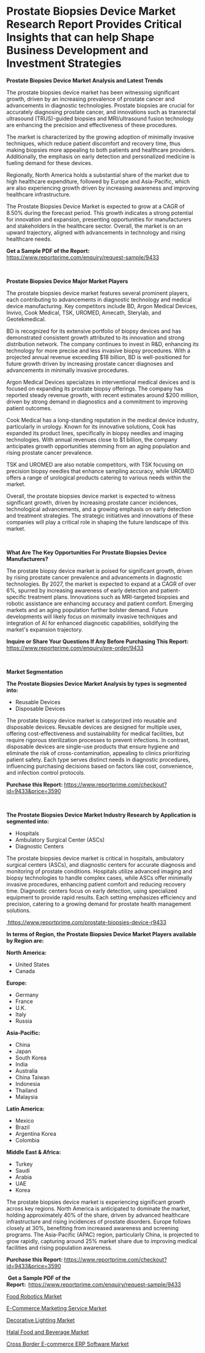 <p><h1>Prostate Biopsies Device Market Research Report Provides Critical Insights that can help Shape Business Development and Investment Strategies</h1></p><p><strong>Prostate Biopsies Device Market Analysis and Latest Trends</strong></p>
<p><p>The prostate biopsies device market has been witnessing significant growth, driven by an increasing prevalence of prostate cancer and advancements in diagnostic technologies. Prostate biopsies are crucial for accurately diagnosing prostate cancer, and innovations such as transrectal ultrasound (TRUS)-guided biopsies and MRI/ultrasound fusion technology are enhancing the precision and effectiveness of these procedures. </p><p>The market is characterized by the growing adoption of minimally invasive techniques, which reduce patient discomfort and recovery time, thus making biopsies more appealing to both patients and healthcare providers. Additionally, the emphasis on early detection and personalized medicine is fueling demand for these devices.</p><p>Regionally, North America holds a substantial share of the market due to high healthcare expenditure, followed by Europe and Asia-Pacific, which are also experiencing growth driven by increasing awareness and improving healthcare infrastructure.</p><p>The Prostate Biopsies Device Market is expected to grow at a CAGR of 8.50% during the forecast period. This growth indicates a strong potential for innovation and expansion, presenting opportunities for manufacturers and stakeholders in the healthcare sector. Overall, the market is on an upward trajectory, aligned with advancements in technology and rising healthcare needs.</p></p>
<p><strong>Get a Sample PDF of the Report:&nbsp;</strong> <a href="https://www.reportprime.com/enquiry/request-sample/9433?utm_campaign=1140&utm_medium=2&utm_source=Github&utm_content=ia&utm_term=28112024&utm_id=prostate-biopsies-device">https://www.reportprime.com/enquiry/request-sample/9433</a></p>
<p>&nbsp;</p>
<p><strong>Prostate Biopsies Device Major Market Players</strong></p>
<p><p>The prostate biopsies device market features several prominent players, each contributing to advancements in diagnostic technology and medical device manufacturing. Key competitors include BD, Argon Medical Devices, Invivo, Cook Medical, TSK, UROMED, Amecath, Sterylab, and Geotekmedical.</p><p>BD is recognized for its extensive portfolio of biopsy devices and has demonstrated consistent growth attributed to its innovation and strong distribution network. The company continues to invest in R&D, enhancing its technology for more precise and less invasive biopsy procedures. With a projected annual revenue exceeding $18 billion, BD is well-positioned for future growth driven by increasing prostate cancer diagnoses and advancements in minimally invasive procedures.</p><p>Argon Medical Devices specializes in interventional medical devices and is focused on expanding its prostate biopsy offerings. The company has reported steady revenue growth, with recent estimates around $200 million, driven by strong demand in diagnostics and a commitment to improving patient outcomes.</p><p>Cook Medical has a long-standing reputation in the medical device industry, particularly in urology. Known for its innovative solutions, Cook has expanded its product lines, specifically in biopsy needles and imaging technologies. With annual revenues close to $1 billion, the company anticipates growth opportunities stemming from an aging population and rising prostate cancer prevalence.</p><p>TSK and UROMED are also notable competitors, with TSK focusing on precision biopsy needles that enhance sampling accuracy, while UROMED offers a range of urological products catering to various needs within the market. </p><p>Overall, the prostate biopsies device market is expected to witness significant growth, driven by increasing prostate cancer incidences, technological advancements, and a growing emphasis on early detection and treatment strategies. The strategic initiatives and innovations of these companies will play a critical role in shaping the future landscape of this market.</p></p>
<p>&nbsp;</p>
<p><strong>What Are The Key Opportunities For Prostate Biopsies Device Manufacturers?</strong></p>
<p><p>The prostate biopsy device market is poised for significant growth, driven by rising prostate cancer prevalence and advancements in diagnostic technologies. By 2027, the market is expected to expand at a CAGR of over 6%, spurred by increasing awareness of early detection and patient-specific treatment plans. Innovations such as MRI-targeted biopsies and robotic assistance are enhancing accuracy and patient comfort. Emerging markets and an aging population further bolster demand. Future developments will likely focus on minimally invasive techniques and integration of AI for enhanced diagnostic capabilities, solidifying the market's expansion trajectory.</p></p>
<p><strong>Inquire or Share Your Questions If Any Before Purchasing This Report:</strong> <a href="https://www.reportprime.com/enquiry/pre-order/9433?utm_campaign=1140&utm_medium=2&utm_source=Github&utm_content=ia&utm_term=28112024&utm_id=prostate-biopsies-device">https://www.reportprime.com/enquiry/pre-order/9433</a></p>
<p>&nbsp;</p>
<p><strong>Market Segmentation</strong></p>
<p><strong>The Prostate Biopsies Device Market Analysis by types is segmented into:</strong></p>
<p><ul><li>Reusable Devices</li><li>Disposable Devices</li></ul></p>
<p><p>The prostate biopsy device market is categorized into reusable and disposable devices. Reusable devices are designed for multiple uses, offering cost-effectiveness and sustainability for medical facilities, but require rigorous sterilization processes to prevent infections. In contrast, disposable devices are single-use products that ensure hygiene and eliminate the risk of cross-contamination, appealing to clinics prioritizing patient safety. Each type serves distinct needs in diagnostic procedures, influencing purchasing decisions based on factors like cost, convenience, and infection control protocols.</p></p>
<p><strong>Purchase this Report:&nbsp;</strong><a href="https://www.reportprime.com/checkout?id=9433&price=3590&utm_campaign=1140&utm_medium=2&utm_source=Github&utm_content=ia&utm_term=28112024&utm_id=prostate-biopsies-device">https://www.reportprime.com/checkout?id=9433&price=3590</a></p>
<p>&nbsp;</p>
<p><strong>The Prostate Biopsies Device Market Industry Research by Application is segmented into:</strong></p>
<p><ul><li>Hospitals</li><li>Ambulatory Surgical Center (ASCs)</li><li>Diagnostic Centers</li></ul></p>
<p><p>The prostate biopsies device market is critical in hospitals, ambulatory surgical centers (ASCs), and diagnostic centers for accurate diagnosis and monitoring of prostate conditions. Hospitals utilize advanced imaging and biopsy technologies to handle complex cases, while ASCs offer minimally invasive procedures, enhancing patient comfort and reducing recovery time. Diagnostic centers focus on early detection, using specialized equipment to provide rapid results. Each setting emphasizes efficiency and precision, catering to a growing demand for prostate health management solutions.</p></p>
<p><a href="https://www.reportprime.com/prostate-biopsies-device-r9433?utm_campaign=1140&utm_medium=2&utm_source=Github&utm_content=ia&utm_term=28112024&utm_id=prostate-biopsies-device">&nbsp;https://www.reportprime.com/prostate-biopsies-device-r9433</a></p>
<p><strong>In terms of Region, the Prostate Biopsies Device Market Players available by Region are:</strong></p>
<p>
    <p> <strong> North America: </strong>
        <ul>
            <li>United States</li>
            <li>Canada</li>
        </ul>
        </p> 
    <p> <strong> Europe: </strong>
        <ul>
            <li>Germany</li>
            <li>France</li>
            <li>U.K.</li>
            <li>Italy</li>
            <li>Russia</li>
        </ul>
        </p> 
    <p> <strong> Asia-Pacific: </strong>
        <ul>
            <li>China</li>
            <li>Japan</li>
            <li>South Korea</li>
            <li>India</li>
            <li>Australia</li>
            <li>China Taiwan</li>
            <li>Indonesia</li>
            <li>Thailand</li>
            <li>Malaysia</li>
        </ul>
        </p> 
    <p> <strong> Latin America: </strong>
        <ul>
            <li>Mexico</li>
            <li>Brazil</li>
            <li>Argentina Korea</li>
            <li>Colombia</li>
        </ul>
        </p> 
    <p> <strong> Middle East & Africa: </strong>
        <ul>
            <li>Turkey</li>
            <li>Saudi</li>
            <li>Arabia</li>
            <li>UAE</li>
            <li>Korea</li>
        </ul>
    </p>
    </p>
<p><p>The prostate biopsies device market is experiencing significant growth across key regions. North America is anticipated to dominate the market, holding approximately 40% of the share, driven by advanced healthcare infrastructure and rising incidences of prostate disorders. Europe follows closely at 30%, benefiting from increased awareness and screening programs. The Asia-Pacific (APAC) region, particularly China, is projected to grow rapidly, capturing around 25% market share due to improving medical facilities and rising population awareness.</p></p>
<p><strong>Purchase this Report: </strong><a href="https://www.reportprime.com/checkout?id=9433&price=3590&utm_campaign=1140&utm_medium=2&utm_source=Github&utm_content=ia&utm_term=28112024&utm_id=prostate-biopsies-device">https://www.reportprime.com/checkout?id=9433&price=3590</a></p>
<p>&nbsp;<strong>Get a Sample PDF of the Report:&nbsp;&nbsp;</strong><a href="https://www.reportprime.com/enquiry/request-sample/9433?utm_campaign=1140&utm_medium=2&utm_source=Github&utm_content=ia&utm_term=28112024&utm_id=prostate-biopsies-device">https://www.reportprime.com/enquiry/request-sample/9433</a></p>
<p><strong></strong></p>
<p><p><a href="https://www.linkedin.com/pulse/evolution-food-robotics-market-key-shifts-from-2024-2031-wiwle?utm_campaign=1140&utm_medium=2&utm_source=Github&utm_content=ia&utm_term=28112024&utm_id=prostate-biopsies-device">Food Robotics Market</a></p><p><a href="https://issuu.com/reportprime-2/docs/e-commerce-marketing-service-market_923f1e17b58654?utm_campaign=1140&utm_medium=2&utm_source=Github&utm_content=ia&utm_term=28112024&utm_id=prostate-biopsies-device">E-Commerce Marketing Service Market</a></p><p><a href="https://www.linkedin.com/pulse/evaluating-decorative-lighting-market-trends-growth-opportunities-xqarc?utm_campaign=1140&utm_medium=2&utm_source=Github&utm_content=ia&utm_term=28112024&utm_id=prostate-biopsies-device">Decorative Lighting Market</a></p><p><a href="https://www.linkedin.com/pulse/competitive-analysis-halal-food-beverage-market-strengths-kz85e?utm_campaign=1140&utm_medium=2&utm_source=Github&utm_content=ia&utm_term=28112024&utm_id=prostate-biopsies-device">Halal Food and Beverage Market</a></p><p><a href="https://issuu.com/reportprime-2/docs/cross-border-e-commerce-erp-softwar_ad9d7fc391cc8c?utm_campaign=1140&utm_medium=2&utm_source=Github&utm_content=ia&utm_term=28112024&utm_id=prostate-biopsies-device">Cross Border E-commerce ERP Software Market</a></p></p>